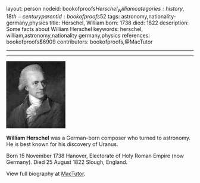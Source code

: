 layout: person
nodeid: bookofproofs$Herschel_William
categories: history,18th-century
parentid: bookofproofs$52
tags: astronomy,nationality-germany,physics
title: Herschel, William
born: 1738
died: 1822
description: Some facts about William Herschel
keywords: herschel, william,astronomy,nationality germany,physics
references: bookofproofs$6909
contributors: bookofproofs,@MacTutor

---


---

![Herschel_William.jpg](https://github.com/bookofproofs/bookofproofs.github.io/blob/main/_sources/_assets/images/portraits/Herschel_William.jpg?raw=true)

**William Herschel** was a German-born composer who turned to astronomy. He is best known for his discovery of Uranus.

Born 15 November 1738 Hanover, Electorate of Holy Roman Empire (now Germany). Died 25 August 1822 Slough, England.


View full biography at [MacTutor](https://mathshistory.st-andrews.ac.uk/Biographies/Herschel_William/).
